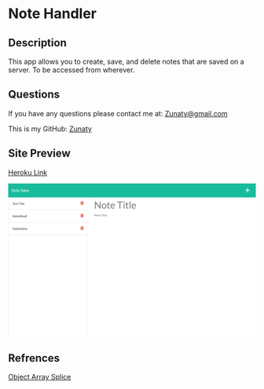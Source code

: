 # Note Handler

## Description

This app allows you to create, save, and delete notes that are saved on a server. To be accessed from wherever.

## Questions

If you have any questions please contact me at: [Zunaty@gmail.com](Zunaty@gmail.com) 

This is my GitHub: [Zunaty](https://github.com/Zunaty)

## Site Preview

[Heroku Link](https://note-handler.herokuapp.com/notes)

![Preview](./public/assets/images/preview.png)

## Refrences 

[Object Array Splice](https://gist.github.com/scottopolis/6e35cf0d53bae81e6161662e6374da04)